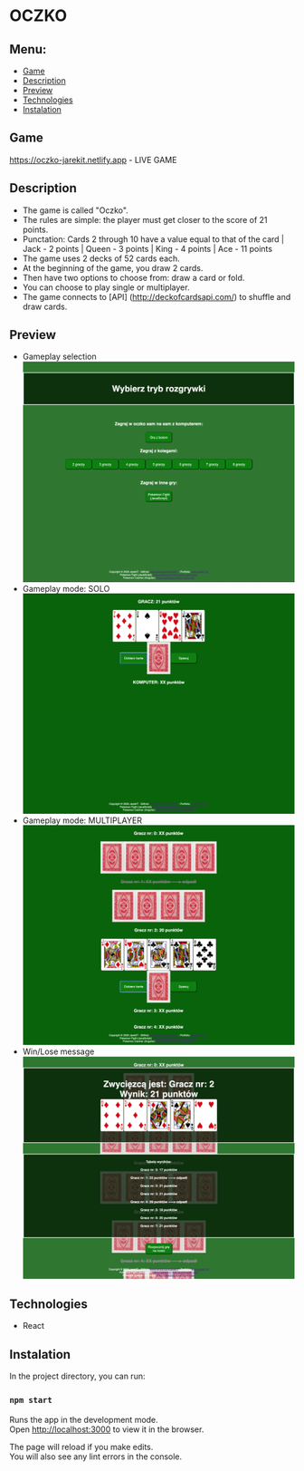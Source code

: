 # OCZKO


## Menu:
* [Game](#game)
* [Description](#description)
* [Preview](#preview)
* [Technologies](#technologies)
* [Instalation](#instalation)

## Game
https://oczko-jarekit.netlify.app - LIVE GAME


## Description
* The game is called "Oczko".
* The rules are simple: the player must get closer to the score of 21 points.
* Punctation:
Cards 2 through 10 have a value equal to that of the card |
Jack - 2 points |
Queen - 3 points |
King - 4 points |
Ace - 11 points
* The game uses 2 decks of 52 cards each.
* At the beginning of the game, you draw 2 cards.
* Then have two options to choose from: draw a card or fold.
* You can choose to play single or multiplayer.
* The game connects to [API] (http://deckofcardsapi.com/) to shuffle and draw cards.


## Preview
* Gameplay selection
![IMAGE](public/images/screen1.png)
* Gameplay mode: SOLO
![IMAGE](public/images/screen2.png)
* Gameplay mode: MULTIPLAYER
![IMAGE](public/images/screen3.png)
* Win/Lose message
![IMAGE](public/images/screen4.png)


## Technologies
* React


## Instalation

In the project directory, you can run:

### `npm start`

Runs the app in the development mode.<br />
Open [http://localhost:3000](http://localhost:3000) to view it in the browser.

The page will reload if you make edits.<br />
You will also see any lint errors in the console.

